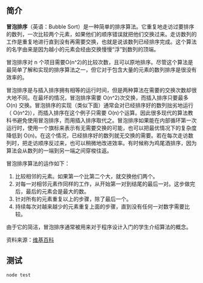 ## 简介
**冒泡排序**（英语：Bubble Sort）是一种简单的排序算法。它重复地走访过要排序的数列，一次比较两个元素，如果他们的顺序错误就把他们交换过来。走访数列的工作是重复地进行直到没有再需要交换，也就是说该数列已经排序完成。这个算法的名字由来是因为越小的元素会经由交换慢慢“浮”到数列的顶端。

冒泡排序对 n 个项目需要O(n^2)的比较次数，且可以原地排序。尽管这个算法是最简单了解和实现的排序算法之一，但它对于包含大量的元素的数列排序是很没有效率的。

冒泡排序是与插入排序拥有相等的运行时间，但是两种算法在需要的交换次数却很大地不同。在最坏的情况，冒泡排序需要  O(n^2)次交换，而插入排序只要最多 O(n) 交换。冒泡排序的实现（类似下面）通常会对已经排序好的数列拙劣地运行（ O(n^2)），而插入排序在这个例子只需要 O(n)个运算。因此很多现代的算法教科书避免使用冒泡排序，而用插入排序取代之。冒泡排序如果能在内部循环第一次运行时，使用一个旗标来表示有无需要交换的可能，也可以把最优情况下的复杂度降低到 O(n)。在这个情况，已经排序好的数列就无交换的需要。若在每次走访数列时，把走访顺序反过来，也可以稍微地改进效率。有时候称为鸡尾酒排序，因为算法会从数列的一端到另一端之间穿梭往返。

冒泡排序算法的运作如下：

1. 比较相邻的元素。如果第一个比第二个大，就交换他们两个。
2. 对每一对相邻元素作同样的工作，从开始第一对到结尾的最后一对。这步做完后，最后的元素会是最大的数。
3. 针对所有的元素重复以上的步骤，除了最后一个。
4. 持续每次对越来越少的元素重复上面的步骤，直到没有任何一对数字需要比较。

由于它的简洁，冒泡排序通常被用来对于程序设计入门的学生介绍算法的概念。

资料来源：[维基百科](https://zh.wikipedia.org/wiki/%E5%86%92%E6%B3%A1%E6%8E%92%E5%BA%8F)

## 测试
```js
node test
```